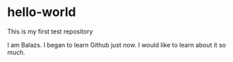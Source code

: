 # hello-world
This is my first test repository

I am Balazs. I began to learn Github just now. I would like to learn about it so much. 
